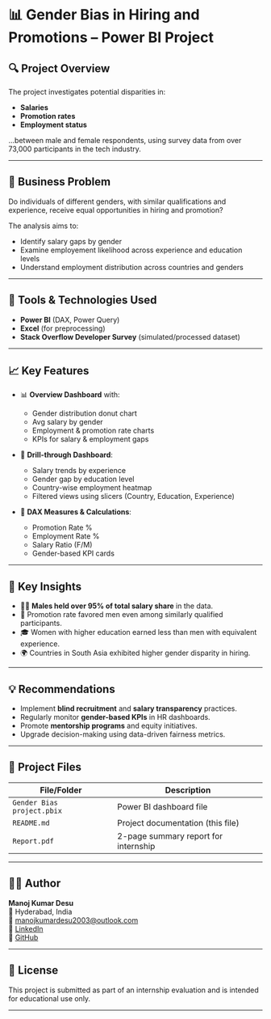 # 📊 Gender Bias in Hiring and Promotions – Power BI Project

## 🔍 Project Overview

The project investigates potential disparities in:
- **Salaries**
- **Promotion rates**
- **Employment status**

...between male and female respondents, using survey data from over 73,000 participants in the tech industry.

---

## 💼 Business Problem

Do individuals of different genders, with similar qualifications and experience, receive equal opportunities in hiring and promotion?

The analysis aims to:
- Identify salary gaps by gender  
- Examine employement likelihood across experience and education levels  
- Understand employment distribution across countries and genders  

---

## 🧰 Tools & Technologies Used

- **Power BI** (DAX, Power Query)
- **Excel** (for preprocessing)
- **Stack Overflow Developer Survey** (simulated/processed dataset)

---

## 📈 Key Features

- 📊 **Overview Dashboard** with:
  - Gender distribution donut chart
  - Avg salary by gender
  - Employment & promotion rate charts
  - KPIs for salary & employment gaps

- 🔁 **Drill-through Dashboard**:
  - Salary trends by experience
  - Gender gap by education level
  - Country-wise employment heatmap
  - Filtered views using slicers (Country, Education, Experience)

- 📌 **DAX Measures & Calculations**:
  - Promotion Rate %
  - Employment Rate %
  - Salary Ratio (F/M)
  - Gender-based KPI cards

---

## 📌 Key Insights

- 🧑‍💼 **Males held over 95% of total salary share** in the data.
- 🚀 Promotion rate favored men even among similarly qualified participants.
- 🎓 Women with higher education earned less than men with equivalent experience.
- 🌍 Countries in South Asia exhibited higher gender disparity in hiring.

---

## 💡 Recommendations

- Implement **blind recruitment** and **salary transparency** practices.
- Regularly monitor **gender-based KPIs** in HR dashboards.
- Promote **mentorship programs** and equity initiatives.
- Upgrade decision-making using data-driven fairness metrics.

---

## 📂 Project Files

| File/Folder             | Description                              |
|-------------------------|------------------------------------------|
| `Gender Bias project.pbix` | Power BI dashboard file               |
| `README.md`                | Project documentation (this file)     |
| `Report.pdf`               | 2-page summary report for internship  |

---

## 🧑‍🎓 Author

**Manoj Kumar Desu**  
📍 Hyderabad, India  
📧 [manojkumardesu2003@outlook.com](mailto:manojkumardesu2003@outlook.com)  
🔗 [LinkedIn](https://www.linkedin.com/in/manoj-kumar-desu)  
🔗 [GitHub](https://github.com/manojkumar229)

---

## 📄 License

This project is submitted as part of an internship evaluation and is intended for educational use only.

---

